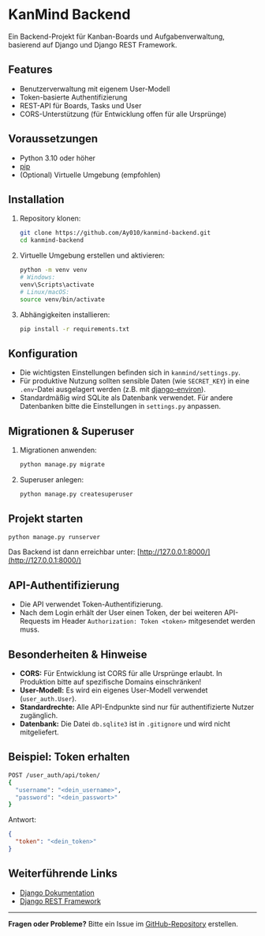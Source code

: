 # KanMind Backend

Ein Backend-Projekt für Kanban-Boards und Aufgabenverwaltung, basierend auf Django und Django REST Framework.

## Features

- Benutzerverwaltung mit eigenem User-Modell
- Token-basierte Authentifizierung
- REST-API für Boards, Tasks und User
- CORS-Unterstützung (für Entwicklung offen für alle Ursprünge)

## Voraussetzungen

- Python 3.10 oder höher
- [pip](https://pip.pypa.io/en/stable/)
- (Optional) Virtuelle Umgebung (empfohlen)

## Installation

1. Repository klonen:
   ```bash
   git clone https://github.com/Ay010/kanmind-backend.git
   cd kanmind-backend
   ```
2. Virtuelle Umgebung erstellen und aktivieren:
   ```bash
   python -m venv venv
   # Windows:
   venv\Scripts\activate
   # Linux/macOS:
   source venv/bin/activate
   ```
3. Abhängigkeiten installieren:
   ```bash
   pip install -r requirements.txt
   ```

## Konfiguration

- Die wichtigsten Einstellungen befinden sich in `kanmind/settings.py`.
- Für produktive Nutzung sollten sensible Daten (wie `SECRET_KEY`) in eine `.env`-Datei ausgelagert werden (z.B. mit [django-environ](https://django-environ.readthedocs.io/en/latest/)).
- Standardmäßig wird SQLite als Datenbank verwendet. Für andere Datenbanken bitte die Einstellungen in `settings.py` anpassen.

## Migrationen & Superuser

1. Migrationen anwenden:
   ```bash
   python manage.py migrate
   ```
2. Superuser anlegen:
   ```bash
   python manage.py createsuperuser
   ```

## Projekt starten

```bash
python manage.py runserver
```

Das Backend ist dann erreichbar unter: [http://127.0.0.1:8000/](http://127.0.0.1:8000/)

## API-Authentifizierung

- Die API verwendet Token-Authentifizierung.
- Nach dem Login erhält der User einen Token, der bei weiteren API-Requests im Header `Authorization: Token <token>` mitgesendet werden muss.

## Besonderheiten & Hinweise

- **CORS:** Für Entwicklung ist CORS für alle Ursprünge erlaubt. In Produktion bitte auf spezifische Domains einschränken!
- **User-Modell:** Es wird ein eigenes User-Modell verwendet (`user_auth.User`).
- **Standardrechte:** Alle API-Endpunkte sind nur für authentifizierte Nutzer zugänglich.
- **Datenbank:** Die Datei `db.sqlite3` ist in `.gitignore` und wird nicht mitgeliefert.

## Beispiel: Token erhalten

```bash
POST /user_auth/api/token/
{
  "username": "<dein_username>",
  "password": "<dein_passwort>"
}
```

Antwort:

```json
{
  "token": "<dein_token>"
}
```

## Weiterführende Links

- [Django Dokumentation](https://docs.djangoproject.com/)
- [Django REST Framework](https://www.django-rest-framework.org/)

---

**Fragen oder Probleme?**
Bitte ein Issue im [GitHub-Repository](https://github.com/Ay010/kanmind-backend) erstellen.
